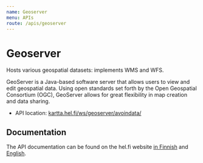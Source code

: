 ```yaml
---
name: Geoserver
menu: APIs
route: /apis/geoserver
---
```



# Geoserver

Hosts various geospatial datasets: implements WMS and WFS.

GeoServer is a Java-based software server that allows users to view and edit geospatial data. Using open standards set forth by the Open Geospatial Consortium (OGC), GeoServer allows for great flexibility in map creation and data sharing.

* API location: [kartta.hel.fi/ws/geoserver/avoindata/](https://kartta.hel.fi/ws/geoserver/avoindata/)

## Documentation
The API documentation can be found on the hel.fi website [in Finnish](https://www.hel.fi/helsinki/fi/kartat-ja-liikenne/kartat-ja-paikkatieto/Paikkatiedot+ja+-aineistot/avoimet+paikkatiedot/) and [English](https://www.hel.fi/helsinki/en/maps-and-transport/city-maps-and-gis/geographic-information-data/open-geographic-data).
